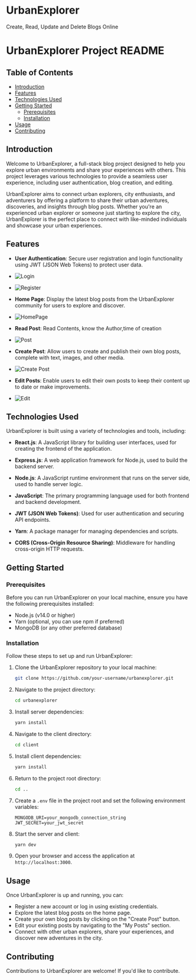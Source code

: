 # UrbanExplorer
Create, Read, Update and Delete Blogs Online

# UrbanExplorer Project README
## Table of Contents

- [Introduction](#introduction)
- [Features](#features)
- [Technologies Used](#technologies-used)
- [Getting Started](#getting-started)
  - [Prerequisites](#prerequisites)
  - [Installation](#installation)
- [Usage](#usage)
- [Contributing](#contributing)

## Introduction

Welcome to UrbanExplorer, a full-stack blog project designed to help you explore urban environments and share your experiences with others. This project leverages various technologies to provide a seamless user experience, including user authentication, blog creation, and editing.

UrbanExplorer aims to connect urban explorers, city enthusiasts, and adventurers by offering a platform to share their urban adventures, discoveries, and insights through blog posts. Whether you're an experienced urban explorer or someone just starting to explore the city, UrbanExplorer is the perfect place to connect with like-minded individuals and showcase your urban experiences.

## Features

- **User Authentication**: Secure user registration and login functionality using JWT (JSON Web Tokens) to protect user data.
- ![Login](./mern-blog-master/photos/login.png)
- ![Register](./mern-blog-master/photos/register.png)

- **Home Page**: Display the latest blog posts from the UrbanExplorer community for users to explore and discover.
- ![HomePage](./mern-blog-master/photos/homepage.png)
- **Read Post**: Read Contents, know the Author,time of creation
- ![Post](./mern-blog-master/photos/post.png)
- **Create Post**: Allow users to create and publish their own blog posts, complete with text, images, and other media.
- ![Create Post](./mern-blog-master/photos/createPost.png)
- **Edit Posts**: Enable users to edit their own posts to keep their content up to date or make improvements.
- ![Edit](./mern-blog-master/photos/editPost.png)
## Technologies Used

UrbanExplorer is built using a variety of technologies and tools, including:

- **React.js**: A JavaScript library for building user interfaces, used for creating the frontend of the application.

- **Express.js**: A web application framework for Node.js, used to build the backend server.

- **Node.js**: A JavaScript runtime environment that runs on the server side, used to handle server logic.

- **JavaScript**: The primary programming language used for both frontend and backend development.

- **JWT (JSON Web Tokens)**: Used for user authentication and securing API endpoints.

- **Yarn**: A package manager for managing dependencies and scripts.

- **CORS (Cross-Origin Resource Sharing)**: Middleware for handling cross-origin HTTP requests.

## Getting Started

### Prerequisites

Before you can run UrbanExplorer on your local machine, ensure you have the following prerequisites installed:

- Node.js (v14.0 or higher)
- Yarn (optional, you can use npm if preferred)
- MongoDB (or any other preferred database)

### Installation

Follow these steps to set up and run UrbanExplorer:

1. Clone the UrbanExplorer repository to your local machine:

   ```bash
   git clone https://github.com/your-username/urbanexplorer.git
   ```

2. Navigate to the project directory:

   ```bash
   cd urbanexplorer
   ```

3. Install server dependencies:

   ```bash
   yarn install
   ```

4. Navigate to the client directory:

   ```bash
   cd client
   ```

5. Install client dependencies:

   ```bash
   yarn install
   ```

6. Return to the project root directory:

   ```bash
   cd ..
   ```

7. Create a `.env` file in the project root and set the following environment variables:

   ```env
   MONGODB_URI=your_mongodb_connection_string
   JWT_SECRET=your_jwt_secret
   ```

8. Start the server and client:

   ```bash
   yarn dev
   ```

9. Open your browser and access the application at `http://localhost:3000`.

## Usage

Once UrbanExplorer is up and running, you can:

- Register a new account or log in using existing credentials.
- Explore the latest blog posts on the home page.
- Create your own blog posts by clicking on the "Create Post" button.
- Edit your existing posts by navigating to the "My Posts" section.
- Connect with other urban explorers, share your experiences, and discover new adventures in the city.

## Contributing

Contributions to UrbanExplorer are welcome! If you'd like to contribute.


